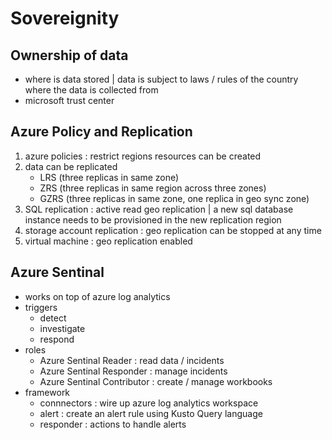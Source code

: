 # Sovereignity

## Ownership of data
- where is data stored | data is subject to laws / rules of the country where the data is collected from
- microsoft trust center


## Azure Policy and Replication
1. azure policies : restrict regions resources can be created
2. data can be replicated
   - LRS  (three replicas in same zone)
   - ZRS  (three replicas in same region across three zones)
   - GZRS (three replicas in same zone, one replica in geo sync zone)
3. SQL replication : active read geo replication | a new sql database instance needs to be provisioned in the new replication region
4. storage account replication : geo replication can be stopped at any time
5. virtual machine : geo replication enabled
   
## Azure Sentinal
- works on top of azure log analytics
- triggers 
   - detect
   - investigate
   - respond
- roles
   - Azure Sentinal Reader       : read data / incidents
   - Azure Sentinal Responder    : manage incidents
   - Azure Sentinal Contributor  : create / manage workbooks
- framework
   - connnectors  : wire up azure log analytics workspace
   - alert        : create an alert rule using Kusto Query language
   - responder    : actions to handle alerts
